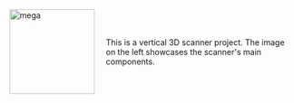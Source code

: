 <div style="display: flex; align-items: center; gap: 20px;">
  <img src="https://github.com/user-attachments/assets/cb639441-2d65-4013-85cc-3286d5ffd709" alt="mega" width="150">
  <p>This is a vertical 3D scanner project. The image on the left showcases the scanner's main components.</p>
</div>
